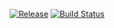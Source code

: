 [![Release](https://jitpack.io/v/kroegerama/cache-kaiteki.svg)](https://jitpack.io/#kroegerama/cache-kaiteki)
[![Build Status](https://travis-ci.org/kroegerama/cache-kaiteki.svg?branch=master)](https://travis-ci.org/kroegerama/cache-kaiteki)
